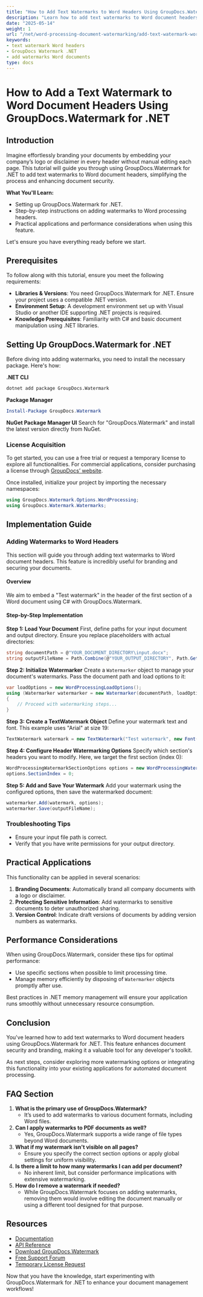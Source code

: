 ```yaml
---
title: "How to Add Text Watermarks to Word Headers Using GroupDocs.Watermark for .NET"
description: "Learn how to add text watermarks to Word document headers with ease using GroupDocs.Watermark for .NET. Streamline your branding and security processes."
date: "2025-05-14"
weight: 1
url: "/net/word-processing-document-watermarking/add-text-watermark-word-headers-groupdocs-waitermark/"
keywords:
- text watermark Word headers
- GroupDocs Watermark .NET
- add watermarks Word documents
type: docs
---
```

# How to Add a Text Watermark to Word Document Headers Using GroupDocs.Watermark for .NET

## Introduction
Imagine effortlessly branding your documents by embedding your company’s logo or disclaimer in every header without manual editing each page. This tutorial will guide you through using GroupDocs.Watermark for .NET to add text watermarks to Word document headers, simplifying the process and enhancing document security.

**What You'll Learn:**
- Setting up GroupDocs.Watermark for .NET.
- Step-by-step instructions on adding watermarks to Word processing headers.
- Practical applications and performance considerations when using this feature.

Let's ensure you have everything ready before we start.

## Prerequisites
To follow along with this tutorial, ensure you meet the following requirements:

- **Libraries & Versions**: You need GroupDocs.Watermark for .NET. Ensure your project uses a compatible .NET version.
- **Environment Setup**: A development environment set up with Visual Studio or another IDE supporting .NET projects is required.
- **Knowledge Prerequisites**: Familiarity with C# and basic document manipulation using .NET libraries.

## Setting Up GroupDocs.Watermark for .NET
Before diving into adding watermarks, you need to install the necessary package. Here's how:

**.NET CLI**
```bash
dotnet add package GroupDocs.Watermark
```

**Package Manager**
```powershell
Install-Package GroupDocs.Watermark
```

**NuGet Package Manager UI**
Search for "GroupDocs.Watermark" and install the latest version directly from NuGet.

### License Acquisition
To get started, you can use a free trial or request a temporary license to explore all functionalities. For commercial applications, consider purchasing a license through [GroupDocs’ website](https://purchase.groupdocs.com/temporary-license/).

Once installed, initialize your project by importing the necessary namespaces:
```csharp
using GroupDocs.Watermark.Options.WordProcessing;
using GroupDocs.Watermark.Watermarks;
```

## Implementation Guide
### Adding Watermarks to Word Headers
This section will guide you through adding text watermarks to Word document headers. This feature is incredibly useful for branding and securing your documents.

#### Overview
We aim to embed a "Test watermark" in the header of the first section of a Word document using C# with GroupDocs.Watermark.

#### Step-by-Step Implementation
**Step 1: Load Your Document**
First, define paths for your input document and output directory. Ensure you replace placeholders with actual directories:
```csharp
string documentPath = @"YOUR_DOCUMENT_DIRECTORY\input.docx";
string outputFileName = Path.Combine(@"YOUR_OUTPUT_DIRECTORY", Path.GetFileName(documentPath));
```
**Step 2: Initialize Watermarker**
Create a `Watermarker` object to manage your document's watermarks. Pass the document path and load options to it:
```csharp
var loadOptions = new WordProcessingLoadOptions();
using (Watermarker watermarker = new Watermarker(documentPath, loadOptions))
{
    // Proceed with watermarking steps...
}
```
**Step 3: Create a TextWatermark Object**
Define your watermark text and font. This example uses "Arial" at size 19:
```csharp
TextWatermark watermark = new TextWatermark("Test watermark", new Font("Arial", 19));
```
**Step 4: Configure Header Watermarking Options**
Specify which section's headers you want to modify. Here, we target the first section (index 0):
```csharp
WordProcessingWatermarkSectionOptions options = new WordProcessingWatermarkSectionOptions();
options.SectionIndex = 0;
```
**Step 5: Add and Save Your Watermark**
Add your watermark using the configured options, then save the watermarked document:
```csharp
watermarker.Add(watermark, options);
watermarker.Save(outputFileName);
```
### Troubleshooting Tips
- Ensure your input file path is correct.
- Verify that you have write permissions for your output directory.

## Practical Applications
This functionality can be applied in several scenarios:
1. **Branding Documents**: Automatically brand all company documents with a logo or disclaimer.
2. **Protecting Sensitive Information**: Add watermarks to sensitive documents to deter unauthorized sharing.
3. **Version Control**: Indicate draft versions of documents by adding version numbers as watermarks.

## Performance Considerations
When using GroupDocs.Watermark, consider these tips for optimal performance:
- Use specific sections when possible to limit processing time.
- Manage memory efficiently by disposing of `Watermarker` objects promptly after use.
  
Best practices in .NET memory management will ensure your application runs smoothly without unnecessary resource consumption.

## Conclusion
You've learned how to add text watermarks to Word document headers using GroupDocs.Watermark for .NET. This feature enhances document security and branding, making it a valuable tool for any developer's toolkit.

As next steps, consider exploring more watermarking options or integrating this functionality into your existing applications for automated document processing.

## FAQ Section
1. **What is the primary use of GroupDocs.Watermark?**
   - It’s used to add watermarks to various document formats, including Word files.
2. **Can I apply watermarks to PDF documents as well?**
   - Yes, GroupDocs.Watermark supports a wide range of file types beyond Word documents.
3. **What if my watermark isn't visible on all pages?**
   - Ensure you specify the correct section options or apply global settings for uniform visibility.
4. **Is there a limit to how many watermarks I can add per document?**
   - No inherent limit, but consider performance implications with extensive watermarking.
5. **How do I remove a watermark if needed?**
   - While GroupDocs.Watermark focuses on adding watermarks, removing them would involve editing the document manually or using a different tool designed for that purpose.

## Resources
- [Documentation](https://docs.groupdocs.com/watermark/net/)
- [API Reference](https://reference.groupdocs.com/watermark/net)
- [Download GroupDocs.Watermark](https://releases.groupdocs.com/watermark/net/)
- [Free Support Forum](https://forum.groupdocs.com/c/watermark/10)
- [Temporary License Request](https://purchase.groupdocs.com/temporary-license/)

Now that you have the knowledge, start experimenting with GroupDocs.Watermark for .NET to enhance your document management workflows!

